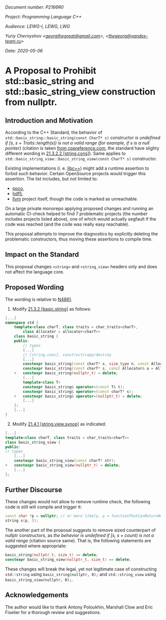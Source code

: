 _Document number: P2166R0_

_Project: Programming Language C++_

_Audience: LEWG-I, LEWG, LWG_

_Yuriy Chernyshov \<georgthegreat@gmail.com\>, \<thegeorg@yandex-team.ru\>_

_Date: 2020-05-06_

# A Proposal to Prohibit std::basic_string and std::basic_string_view construction from nullptr.

## Introduction and Motivation

According to the C++ Standard, the behavior of `std::basic_string::basic_string(const CharT* s)` constructor _is undefined if [s, s + Traits::length(s)) is not a valid range (for example, if s is a null pointer)_ (citation is taken [from cppreference.com](https://en.cppreference.com/w/cpp/string/basic_string/basic_string), the standard have slighty different wording in [21.3.2.2 [string.cons]](https://wg21.link/string.cons#12)). Same applies to `std::basic_string_view::basic_string_view(const CharT* s)` constructor.

Existing implementations (i. e. [libc++](https://github.com/llvm/llvm-project/blob/1b678ee8a6cc7510801b7c5be2bcde08ff8bbd6e/libcxx/include/string#L822)) might add a runtime assertion to forbid such behavior. Certain OpenSource projects would trigger this assertion. The list includes, but not limited to:

* [poco](https://github.com/pocoproject/poco/blob/3fc3e5f5b8462f7666952b43381383a79b8b5d92/Data/ODBC/include/Poco/Data/ODBC/Extractor.h#L465),
* [hdf5](https://bitbucket.hdfgroup.org/projects/HDFFV/repos/hdf5/browse/c++/src/H5PropList.cpp#558),
* [llvm](https://github.com/llvm/llvm-project/blob/ca09dab303f4fd72343be10dbd362b60a5f91c45/llvm/lib/Target/NVPTX/NVPTXAsmPrinter.cpp#L1319) project itself, though the code is marked as unreachable.

On a large private monorepo applying proposed changes and running an automatic CI-check helped to find 7 problematic projects (the number includes projects listed above), one of which would actually segfault if the code was reached (and the code was really easy reachable).

This proposal attempts to improve the diagnostics by explicitly deleting the problematic constructors, thus moving these assertions to compile time.

## Impact on the Standard

This proposal changes `<string>` and `<string_view>` headers only and does not affect the language core.

## Proposed Wording

The wording is relative to [N4861](https://wg21.link/n4861).

1. Modify [21.3.2 [basic.string]](https://wg21.link/basic.string) as follows:

```cpp
[...]
namespace std {
    template<class charT, class traits = char_traits<charT>,
        class Allocator = allocator<charT>>
    class basic_string {
    public:
        // types
        [...]
        // [string.cons], construct/copy/destroy
        [...]
        constexpr basic_string(const charT* s, size_type n, const Allocator& a = Allocator());
        constexpr basic_string(const charT* s, const Allocator& a = Allocator());
    +   constexpr basic_string(nullptr_t) = delete;
        [...]
        template<class T>
        constexpr basic_string& operator=(const T& t);
        constexpr basic_string& operator=(const charT* s);
    +   constexpr basic_string& operator=(nullptr_t) = delete;
        [...]
    };
    [...]
}
```

2. Modify [21.4.1 [string.view.synop]](https://wg21.link/string.view.synop) as indicated:

```cpp
[...]
template<class charT, class traits = char_traits<charT>>
class basic_string_view {
public:
// types
    [...]
    constexpr basic_string_view(const charT* str);
+   constexpr basic_string_view(nullptr_t) = delete;
    [...]
};
```

## Further Discourse

These changes would not allow to remove runtime check, the following code is still will compile and trigger it:

```cpp
const char *p = nullptr; // or more likely, p = functionThatCanReturnNull()
string s(p, 3);
```

The another part of the proposal suggests to remove sized counterpart of nullptr constructors,  as _the behavior is undefined if [s, s + count) is not a valid range_ (citation source same). That is, the following statements are suggested where appropriate:

```cpp
basic_string(nullptr_t, size_t) == delete;
constexpr basic_string_view(nullptr_t, size_t) == delete;
```

These changes will break the legal, yet not legitimate case of constructing `std::string` using `basic_string(nullptr, 0);` and `std::string_view` using `basic_string_view(nullptr, 0);`.

## Acknowledgements

The author would like to thank Antony Poloukhin, Marshall Clow and Eric Fiselier for a thorough review and suggestions.
